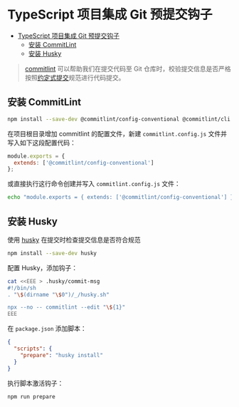 # TypeScript 项目集成 Git 预提交钩子

- [TypeScript 项目集成 Git 预提交钩子](#typescript-项目集成-git-预提交钩子)
  - [安装 CommitLint](#安装-commitlint)
  - [安装 Husky](#安装-husky)

> [commitlint](https://commitlint.js.org/) 可以帮助我们在提交代码至 Git 仓库时，校验提交信息是否严格按照[约定式提交](https://www.conventionalcommits.org/zh-hans)规范进行代码提交。

## 安装 CommitLint

```sh
npm install --save-dev @commitlint/config-conventional @commitlint/cli
```

在项目根目录增加 commitlint 的配置文件，新建 `commitlint.config.js` 文件并写入如下这段配置代码：
```javascript
module.exports = {
  extends: ['@commitlint/config-conventional']
};
```

或直接执行这行命令创建并写入 `commitlint.config.js` 文件：
```sh
echo "module.exports = { extends: ['@commitlint/config-conventional'] };" > commitlint.config.js
```

## 安装 Husky

使用 [husky](https://typicode.github.io/husky/) 在提交时检查提交信息是否符合规范
```sh
npm install --save-dev husky
```

配置 Husky，添加钩子：
```sh
cat <<EEE > .husky/commit-msg
#!/bin/sh
. "\$(dirname "\$0")/_/husky.sh"

npx --no -- commitlint --edit "\${1}"
EEE
```

在 `package.json` 添加脚本：
```json
{
  "scripts": {
    "prepare": "husky install"
  }
}
```

执行脚本激活钩子：
```sh
npm run prepare
```
